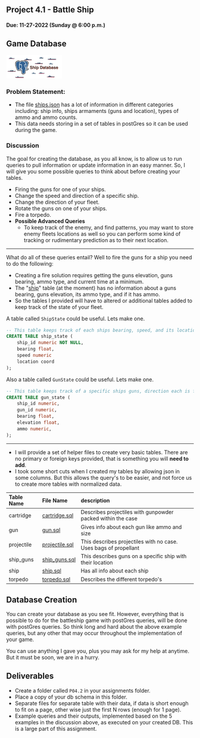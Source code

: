 ## Project 4.1 - Battle Ship
#### Due: 11-27-2022 (Sunday @ 6:00 p.m.)


## Game Database
<img src="./images/postgres.png" width="150">


### Problem Statement:

- The file [ships.json](ships.json) has a lot of information in different categories including: ship info, ships armaments (guns and location), types of ammo and ammo counts. 
- This data needs storing in a set of tables in postGres so it can be used during the game.


### Discussion

The goal for creating the database, as you all know, is to allow us to run queries to pull information or update information in an easy manner. So, I will give you some possible queries to think about before creating your tables.

- Firing the guns for one of your ships. 
- Change the speed and direction of a specific ship.
- Change the direction of your fleet.
- Rotate the guns on one of your ships.
- Fire a torpedo.
- **Possible Advanced Queries**
  - To keep track of the enemy, and find patterns, you may want to store enemy fleets locations as well so you can perform some kind of tracking or rudimentary prediction as to their next location. 
  
-------

What do all of these queries entail? Well to fire the guns for a ship you need to do the following:
  - Creating a fire solution requires getting the guns elevation, guns bearing, ammo type, and current time at a minimum. 
  - The "[ship](./data/ship.sql)" table (at the moment) has no information about a guns bearing, guns elevation, its ammo type, and if it has ammo.
  - So the tables I provided will have to altered or additional tables added to keep track of the state of your fleet.  

A table called `ShipState` could be useful. Lets make one.
```sql
-- This table keeps track of each ships bearing, speed, and its location.
CREATE TABLE ship_state (
    ship_id numeric NOT NULL,
    bearing float,
    speed numeric
    location coord
);
```

Also a table called `GunState` could be useful. Lets make one.
  
```sql
-- This table keeps track of a specific ships guns, direction each is facing, their elevation, and how much ammo. 
CREATE TABLE gun_state (
    ship_id numeric,
    gun_id numeric,
    bearing float,
    elevation float,
    ammo numeric,
);
```
------

- I will provide a set of helper files to create very basic tables. There are no primary or foreign keys provided, that is something you will **need to add**. 
- I took some short cuts when I created my tables by allowing json in some columns. But this allows the query's to be easier, and not force us to create more tables with normalized data.

| Table Name | File Name                               | description                                                      |
| :--------- | :-------------------------------------- | :--------------------------------------------------------------- |
| cartridge  | [cartridge.sql](./data/cartridge.sql)   | Describes projectiles with gunpowder packed within the case      |
| gun        | [gun.sql](./data/gun.sql)               | Gives info about each gun like ammo and size                     |
| projectile | [projectile.sql](./data/projectile.sql) | This describes projectiles with no case. Uses bags of propellant |
| ship_guns  | [ship_guns.sql](./data/ship_guns.sql)   | This describes guns on a specific ship with their location       |
| ship       | [ship.sql](./data/ship.sql)             | Has all info about each ship                                     |
| torpedo    | [torpedo.sql](./data/torpedo.sql)       | Describes the different torpedo's                                |

## Database Creation

You can create your database as you see fit. However, everything that is possible to do for the battleship game with postGres queries, will be done with postGres queries. So think long and hard about the above example queries, but any other that may occur throughout the implementation of your game.

You can use anything I gave you, plus you may ask for my help at anytime. But it must be soon, we are in a hurry.

## Deliverables

- Create a folder called `P04.2` in your assignments folder.
- Place a copy of your db schema in this folder. 
- Separate files for separate table with their data, if data is short enough to fit on a page, other wise just the first N rows (enough for 1 page).
- Example queries and their outputs, implemented based on the 5 examples in the discussion above, as executed on your created DB. This is a large part of this assignment.

